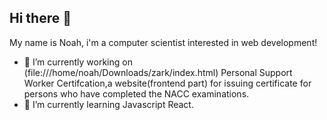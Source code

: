 ## Hi there 👋

My name is Noah, i'm a computer scientist interested in web development!

- 🔭 I’m currently working on (file:///home/noah/Downloads/zark/index.html) Personal Support Worker Certifcation,a website(frontend part) for issuing certificate for persons who have completed the NACC examinations.
- 🌱 I’m currently learning Javascript React.
  

